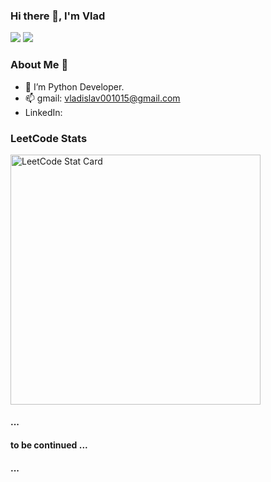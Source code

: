 ### Hi there 👋, I'm Vlad

[![](https://img.shields.io/badge/linkedin-%230077B5.svg?&style=for-the-badge&logo=linkedin&logoColor=white)](https://www.linkedin.com/in/vladislav-prostakov-446663211/)
[![](https://img.shields.io/badge/Gmail-D14836?style=for-the-badge&logo=gmail&logoColor=white)](mailto:vladislav001015@gmail.com)


### About Me 👨

- 🌱 I’m Python Developer.
- 📫 gmail: vladislav001015@gmail.com
- LinkedIn: 

### LeetCode Stats
<img alt="LeetCode Stat Card" src="https://leetcode-readme.vercel.app/api?username=Vladislav001015&theme=dark" width="400"/>



#### ...
#### to be continued ...
#### ...

